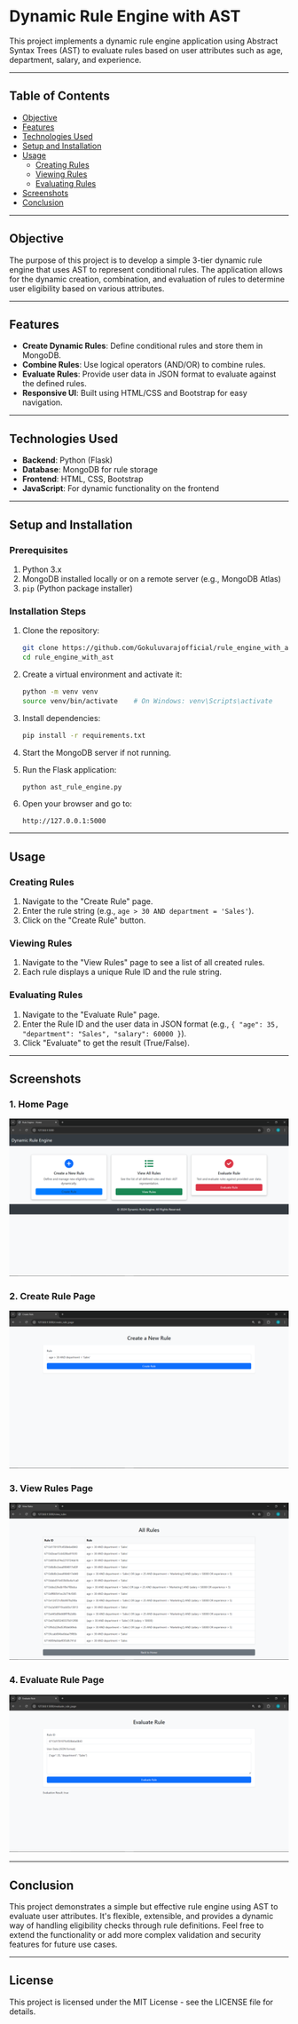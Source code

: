 # Dynamic Rule Engine with AST

This project implements a dynamic rule engine application using Abstract Syntax Trees (AST) to evaluate rules based on user attributes such as age, department, salary, and experience.

---

## Table of Contents
- [Objective](#objective)
- [Features](#features)
- [Technologies Used](#technologies-used)
- [Setup and Installation](#setup-and-installation)
- [Usage](#usage)
  - [Creating Rules](#creating-rules)
  - [Viewing Rules](#viewing-rules)
  - [Evaluating Rules](#evaluating-rules)
- [Screenshots](#screenshots)
- [Conclusion](#conclusion)

---

## Objective

The purpose of this project is to develop a simple 3-tier dynamic rule engine that uses AST to represent conditional rules. The application allows for the dynamic creation, combination, and evaluation of rules to determine user eligibility based on various attributes.

---

## Features

- **Create Dynamic Rules**: Define conditional rules and store them in MongoDB.
- **Combine Rules**: Use logical operators (AND/OR) to combine rules.
- **Evaluate Rules**: Provide user data in JSON format to evaluate against the defined rules.
- **Responsive UI**: Built using HTML/CSS and Bootstrap for easy navigation.
  
---

## Technologies Used

- **Backend**: Python (Flask)
- **Database**: MongoDB for rule storage
- **Frontend**: HTML, CSS, Bootstrap
- **JavaScript**: For dynamic functionality on the frontend

---

## Setup and Installation

### Prerequisites

1. Python 3.x
2. MongoDB installed locally or on a remote server (e.g., MongoDB Atlas)
3. `pip` (Python package installer)

### Installation Steps

1. Clone the repository:
    ```bash
    git clone https://github.com/Gokuluvarajofficial/rule_engine_with_ast.git
    cd rule_engine_with_ast
    ```

2. Create a virtual environment and activate it:
    ```bash
    python -m venv venv
    source venv/bin/activate    # On Windows: venv\Scripts\activate
    ```

3. Install dependencies:
    ```bash
    pip install -r requirements.txt
    ```

4. Start the MongoDB server if not running.

5. Run the Flask application:
    ```bash
    python ast_rule_engine.py
    ```

6. Open your browser and go to:
    ```
    http://127.0.0.1:5000
    ```

---

## Usage

### Creating Rules

1. Navigate to the "Create Rule" page.
2. Enter the rule string (e.g., `age > 30 AND department = 'Sales'`).
3. Click on the "Create Rule" button.

### Viewing Rules

1. Navigate to the "View Rules" page to see a list of all created rules.
2. Each rule displays a unique Rule ID and the rule string.

### Evaluating Rules

1. Navigate to the "Evaluate Rule" page.
2. Enter the Rule ID and the user data in JSON format (e.g., `{ "age": 35, "department": "Sales", "salary": 60000 }`).
3. Click "Evaluate" to get the result (True/False).

---

## Screenshots

### 1. Home Page
![Home Page](images/home_page.png)

### 2. Create Rule Page
![Create Rule Page](images/create_rule.png)

### 3. View Rules Page
![View Rules Page](images/view_rules.png)

### 4. Evaluate Rule Page
![Evaluate Rule Page](images/evaluate_rule.png)

---

## Conclusion

This project demonstrates a simple but effective rule engine using AST to evaluate user attributes. It's flexible, extensible, and provides a dynamic way of handling eligibility checks through rule definitions. Feel free to extend the functionality or add more complex validation and security features for future use cases.

---

## License

This project is licensed under the MIT License - see the LICENSE file for details.
